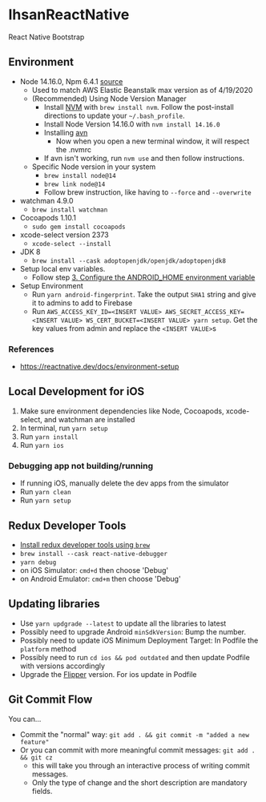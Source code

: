 # IhsanReactNative

React Native Bootstrap

## Environment

- Node 14.16.0, Npm 6.4.1 [source](https://medium.com/@katopz/how-to-install-specific-nodejs-version-c6e1cec8aa11)
  - Used to match AWS Elastic Beanstalk max version as of 4/19/2020
  - (Recommended) Using Node Version Manager
    - Install [NVM](https://github.com/nvm-sh/nvm) with `brew install nvm`. Follow the post-install directions to update your `~/.bash_profile`.
    - Install Node Version 14.16.0 with `nvm install 14.16.0`
    - Installing [avn](https://www.npmjs.com/package/avn)
      - Now when you open a new terminal window, it will respect the .nvmrc
    - If avn isn't working, run `nvm use` and then follow instructions.
  - Specific Node version in your system
    - `brew install node@14`
    - `brew link node@14`
    - Follow brew instruction, like having to `--force` and `--overwrite`
- watchman 4.9.0
  - `brew install watchman`
- Cocoapods 1.10.1
  - `sudo gem install cocoapods`
- xcode-select version 2373
  - `xcode-select --install`
- JDK 8
  - `brew install --cask adoptopenjdk/openjdk/adoptopenjdk8`
- Setup local env variables.
  - Follow step [3. Configure the ANDROID_HOME environment variable](https://reactnative.dev/docs/environment-setup)
- Setup Environment
  - Run `yarn android-fingerprint`. Take the output `SHA1` string and give it to admins to add to Firebase
  - Run `AWS_ACCESS_KEY_ID=<INSERT VALUE> AWS_SECRET_ACCESS_KEY=<INSERT VALUE> WS_CERT_BUCKET=<INSERT VALUE> yarn setup`. Get the key values from admin and replace the `<INSERT VALUE>`s

### References

- https://reactnative.dev/docs/environment-setup

## Local Development for iOS

1. Make sure environment dependencies like Node, Cocoapods, xcode-select, and watchman are installed
1. In terminal, run `yarn setup`
1. Run `yarn install`
1. Run `yarn ios`

### Debugging app not building/running

- If running iOS, manually delete the dev apps from the simulator
- Run `yarn clean`
- Run `yarn setup`

## Redux Developer Tools

- [Install redux developer tools using `brew`](https://dev.to/piscespieces/how-to-debug-redux-in-a-react-native-app-4b19)
- `brew install --cask react-native-debugger`
- `yarn debug`
- on iOS Simulator: `cmd+d` then choose 'Debug'
- on Android Emulator: `cmd+m` then choose 'Debug'

## Updating libraries
 - Use `yarn updgrade --latest` to update all the libraries to latest
 - Possibly need to upgrade Android `minSdkVersion`: Bump the number.
 - Possibly need to update iOS Minimum Deployment Target: In Podfile the `platform` method
 - Possibly need to run `cd ios && pod outdated` and then update Podfile with versions accordingly
 - Upgrade the [Flipper](https://fbflipper.com/docs/getting-started/react-native/#using-the-latest-flipper-sdk) version. For ios update in Podfile
## Git Commit Flow

You can...

- Commit the "normal" way: `git add . && git commit -m "added a new feature"`
- Or you can commit with more meaningful commit messages: `git add . && git cz`
  - this will take you through an interactive process of writing commit messages.
  - Only the type of change and the short description are mandatory fields.
